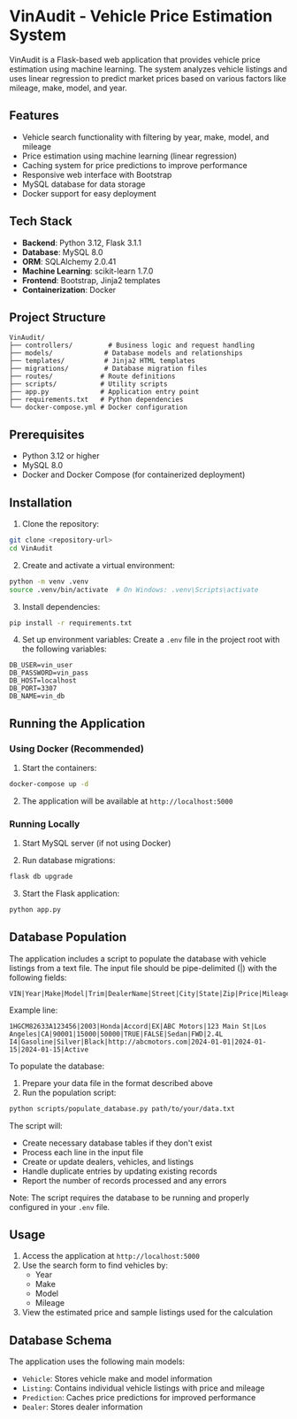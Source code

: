 # VinAudit - Vehicle Price Estimation System

VinAudit is a Flask-based web application that provides vehicle price estimation using machine learning. The system analyzes vehicle listings and uses linear regression to predict market prices based on various factors like mileage, make, model, and year.

## Features

- Vehicle search functionality with filtering by year, make, model, and mileage
- Price estimation using machine learning (linear regression)
- Caching system for price predictions to improve performance
- Responsive web interface with Bootstrap
- MySQL database for data storage
- Docker support for easy deployment

## Tech Stack

- **Backend**: Python 3.12, Flask 3.1.1
- **Database**: MySQL 8.0
- **ORM**: SQLAlchemy 2.0.41
- **Machine Learning**: scikit-learn 1.7.0
- **Frontend**: Bootstrap, Jinja2 templates
- **Containerization**: Docker

## Project Structure

```
VinAudit/
├── controllers/         # Business logic and request handling
├── models/             # Database models and relationships
├── templates/          # Jinja2 HTML templates
├── migrations/         # Database migration files
├── routes/            # Route definitions
├── scripts/           # Utility scripts
├── app.py             # Application entry point
├── requirements.txt   # Python dependencies
└── docker-compose.yml # Docker configuration
```

## Prerequisites

- Python 3.12 or higher
- MySQL 8.0
- Docker and Docker Compose (for containerized deployment)

## Installation

1. Clone the repository:

```bash
git clone <repository-url>
cd VinAudit
```

2. Create and activate a virtual environment:

```bash
python -m venv .venv
source .venv/bin/activate  # On Windows: .venv\Scripts\activate
```

3. Install dependencies:

```bash
pip install -r requirements.txt
```

4. Set up environment variables:
   Create a `.env` file in the project root with the following variables:

```
DB_USER=vin_user
DB_PASSWORD=vin_pass
DB_HOST=localhost
DB_PORT=3307
DB_NAME=vin_db
```

## Running the Application

### Using Docker (Recommended)

1. Start the containers:

```bash
docker-compose up -d
```

2. The application will be available at `http://localhost:5000`

### Running Locally

1. Start MySQL server (if not using Docker)

2. Run database migrations:

```bash
flask db upgrade
```

3. Start the Flask application:

```bash
python app.py
```

## Database Population

The application includes a script to populate the database with vehicle listings from a text file. The input file should be pipe-delimited (|) with the following fields:

```
VIN|Year|Make|Model|Trim|DealerName|Street|City|State|Zip|Price|Mileage|Used|Certified|Style|DrivenWheels|Engine|FuelType|ExteriorColor|InteriorColor|Website|FirstSeen|LastSeen|VdpLastSeen|Status
```

Example line:

```
1HGCM82633A123456|2003|Honda|Accord|EX|ABC Motors|123 Main St|Los Angeles|CA|90001|15000|50000|TRUE|FALSE|Sedan|FWD|2.4L I4|Gasoline|Silver|Black|http://abcmotors.com|2024-01-01|2024-01-15|2024-01-15|Active
```

To populate the database:

1. Prepare your data file in the format described above
2. Run the population script:

```bash
python scripts/populate_database.py path/to/your/data.txt
```

The script will:

- Create necessary database tables if they don't exist
- Process each line in the input file
- Create or update dealers, vehicles, and listings
- Handle duplicate entries by updating existing records
- Report the number of records processed and any errors

Note: The script requires the database to be running and properly configured in your `.env` file.

## Usage

1. Access the application at `http://localhost:5000`
2. Use the search form to find vehicles by:
   - Year
   - Make
   - Model
   - Mileage
3. View the estimated price and sample listings used for the calculation

## Database Schema

The application uses the following main models:

- `Vehicle`: Stores vehicle make and model information
- `Listing`: Contains individual vehicle listings with price and mileage
- `Prediction`: Caches price predictions for improved performance
- `Dealer`: Stores dealer information
